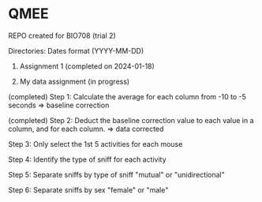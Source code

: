 # QMEE
REPO created for BIO708 (trial 2)

Directories: Dates format (YYYY-MM-DD)

1) Assignment 1 (completed on 2024-01-18)

2) My data assignment (in progress)

  (completed) Step 1: Calculate the average for each column from -10 to -5 seconds => baseline correction
  
  (completed) Step 2: Deduct the baseline correction value to each value in a column, and for each column. => data corrected
  
  Step 3: Only select the 1st 5 activities for each mouse
  
  Step 4: Identify the type of sniff for each activity
  
  Step 5: Separate sniffs by type of sniff "mutual" or "unidirectional"
  
  Step 6: Separate sniffs by sex "female" or "male"
